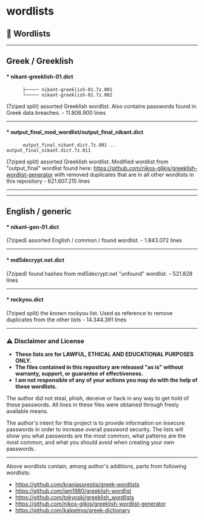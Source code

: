 # wordlists

## 📜 Wordlists

----------------------------

## Greek / Greeklish
#### * **nikant-greeklish-01.dict** 
          ├───── nikant-greeklish-01.7z.001
          └───── nikant-greeklish-01.7z.002
(7ziped split) assorted Greeklish wordlist. Also contains passwords found in Greek data breaches. - 11.806.900 lines

----

#### * **output_final_mod_wordlist/output_final_nikant.dict**
          output_final_nikant.dict.7z.001 .. output_final_nikant.dict.7z.011           
(7ziped split) assorted Greeklish wordlist. Modified wordlist from "output_final" wordlist found here: https://github.com/nikos-glikis/greeklish-wordlist-generator with removed duplicates that are in all other wordlists in this repository - 621.607.215 lines

----------------------------
----------------------------

## English / generic
#### * **nikant-gen-01.dict** 
(7ziped) assorted English / common / found wordlist. - 1.843.072 lines

----

#### * **md5decrypt.net.dict** 
(7ziped) found hashes from md5decrypt.net "unfound" wordlist. - 521.828 lines

----

#### * **rockyou.dict** 
(7ziped split) the known rockyou list. Used as reference to remove duplicates from the other lists - 14.344.391 lines

----------------------------

### ⚠️ Disclaimer and License
 + **These lists are for LAWFUL, ETHICAL AND EDUCATIONAL PURPOSES ONLY.**
 + **The files contained in this repository are released "as is" without warranty, support, or guarantee of effectiveness.**
 + **I am not responsible of any of your actions you may do with the help of these wordlists.**

The author did not steal, phish, deceive or hack in any way to get hold of these passwords.
All lines in these files were obtained through freely available means.

The author's intent for this project is to provide information on insecure passwords in order to increase overall password security. The lists will show you what passwords are the most common, what patterns are the most common, and what you should avoid when creating your own passwords.

----------------------------

Above wordlists contain, among author's additions, parts from following wordlists:
* https://github.com/kraniasorestis/greek-wordlists
* https://github.com/iam1980/greeklish-wordlist
* https://github.com/tokyoski/greeklish_wordlists
* https://github.com/nikos-glikis/greeklish-wordlist-generator
* https://github.com/kalpetros/greek-dictionary

